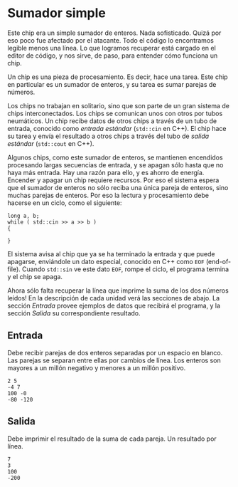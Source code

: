 # Sumador simple

Este chip era un simple sumador de enteros. Nada sofisticado. Quizá por eso poco fue afectado por el atacante. Todo el código lo encontramos legible menos una línea. Lo que logramos recuperar está cargado en el editor de código, y nos sirve, de paso, para entender cómo funciona un chip.

Un chip es una pieza de procesamiento. Es decir, hace una tarea. Este chip en particular es un sumador de enteros, y su tarea es sumar parejas de números.

Los chips no trabajan en solitario, sino que son parte de un gran sistema de chips interconectados. Los chips se comunican unos con otros por tubos neumáticos. Un chip recibe datos de otros chips a través de un tubo de entrada, conocido como *entrada estándar* (`std::cin` en C++). El chip hace su tarea y envía el resultado a otros chips a través del tubo de *salida estándar* (`std::cout` en C++).

Algunos chips, como este sumador de enteros, se mantienen encendidos procesando largas secuencias de entrada, y se apagan sólo hasta que no haya más entrada. Hay una razón para ello, y es ahorro de energía. Encender y apagar un chip requiere recursos. Por eso el sistema espera que el sumador de enteros no sólo reciba una única pareja de enteros, sino muchas parejas de enteros. Por eso la lectura y procesamiento debe hacerse en un ciclo, como el siguiente:

	long a, b;
	while ( std::cin >> a >> b )
	{
	
	}

El sistema avisa al chip que ya se ha terminado la entrada y que puede apagarse, enviándole un dato especial, conocido en C++ como `EOF` (end-of-file). Cuando `std::sin` ve este dato `EOF`, rompe el ciclo, el programa termina y el chip se apaga.

Ahora sólo falta recuperar la línea que imprime la suma de los dos números leídos! En la descripción de cada unidad verá las secciones de abajo. La sección *Entrada* provee ejemplos de datos que recibirá el programa, y la sección *Salida* su correspondiente resultado.

## Entrada

Debe recibir parejas de dos enteros separadas por un espacio en blanco. Las parejas se separan entre ellas por cambios de línea. Los enteros son mayores a un millón negativo y menores a un millón positivo.

	2 5
	-4 7
	100 -0
	-80 -120
	

## Salida

Debe imprimir el resultado de la suma de cada pareja. Un resultado por línea.

	7
	3
	100
	-200

